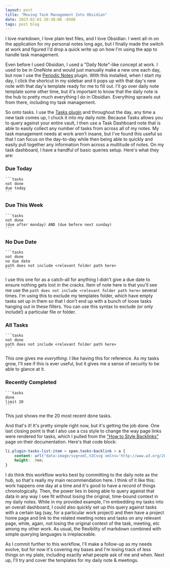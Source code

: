 ```yaml
---
layout: post
title: "Moving Task Management Into Obsidian"
date: 2023-02-01 20:30:00 -0500
tags: post blog
---
```

I love markdown, I love plain text files, and I love Obsidian. I went all-in on the application for my personal notes long ago, but I finally made the switch at work and figured I'd drop a quick write up on how I'm using the app to handle task management. 

Even before I used Obsidian, I used a "Daily Note"-like concept at work. I used to be in OneNote and would just manually make a new one each day, but now I use the [Periodic Notes](https://github.com/liamcain/obsidian-periodic-notes) plugin. With this installed, when I start my day, I click the shortcut in my sidebar and it pops up with that day's new note with that day's template ready for me to fill out. I'll go over daily note template some other time, but it's important to know that the daily note is the hub to pretty much everything I do in Obsidian. Everything sprawls out from there, including my task management.

So onto tasks. I use the [Tasks plugin](https://github.com/obsidian-tasks-group/obsidian-tasks) and throughout the day, any time a new task comes up, I chuck it into my daily note. Because Tasks allows you to query against your entire vault, I then use a Task Dashboard note that is able to easily collect any number of tasks from across all of my notes. My task management needs at work aren't insane, but I've found this useful so that I can focus on the day-to-day while then being able to quickly and easily pull together any information from across a multitude of notes. On my task dashboard, I have a handful of basic queries setup. Here's what they are:

### Due Today
~~~
```tasks
not done
due today
```
~~~

### Due This Week
~~~
```tasks
not done
(due after monday) AND (due before next sunday)
```
~~~

### No Due Date
~~~
```tasks
not done
no due date
path does not include <relevant folder path here>
```
~~~

I use this one for as a catch-all for anything I didn't give a due date to ensure nothing gets lost in the cracks. Item of note here is that you'll see me use the `path does not include <relevant folder path here>` several times. I'm using this to exclude my templates folder, which have empty tasks set up in them so that I don't end up with a bunch of loose tasks hanging out in these filters. You can use this syntax to exclude (or only include!) a particular file or folder.

### All Tasks
~~~
```tasks
not done
path does not include <relevant folder path here>
```
~~~
This one gives me *everything*. I like having this for reference. As my tasks grow, I'll see if this is ever useful, but it gives me a sense of security to be able to glance at it.

### Recently Completed
~~~
```tasks
done
limit 20
```
~~~
This just shows me the 20 most recent done tasks.

And that's it! It's pretty simple right now, but it's getting the job done. One last closing point is that I also use a css style to change the way page links were rendered for tasks, which I pulled from the ["How to Style Backlinks"](https://obsidian-tasks-group.github.io/obsidian-tasks/how-to/style-backlinks/) page on their documentation. Here's that code block:
```css
li.plugin-tasks-list-item > span.tasks-backlink > a {
    content: url("data:image/svg+xml,%3Csvg xmlns='http://www.w3.org/2000/svg' viewBox='0 0 36 36'%3E%3Cpath fill='%238899A6' d='M15 9l6-6s6-6 12 0 0 12 0 12l-8 8s-6 6-12 0c-1.125-1.125-1.822-2.62-1.822-2.62l3.353-3.348S14.396 18.396 16 20c0 0 3 3 6 0l8-8s3-3 0-6-6 0-6 0l-3.729 3.729s-1.854-1.521-5.646-.354L15 9z'/%3E%3Cpath fill='%238899A6' d='M20.845 27l-6 6s-6 6-12 0 0-12 0-12l8-8s6-6 12 0c1.125 1.125 1.822 2.62 1.822 2.62l-3.354 3.349s.135-1.365-1.469-2.969c0 0-3-3-6 0l-8 8s-3 3 0 6 6 0 6 0l3.729-3.729s1.854 1.521 5.646.354l-.374.375z'/%3E%3C/svg%3E");
    height: .9em;
}
```

I do think this workflow works best by committing to the daily note as the hub, so that's really my main recommendation here. I think of it like this: work happens one day at a time and it's good to have a record of things chronologically. Then, the power lies in being able to query against that data in any way I see fit without losing the original, time-bound context in my daily notes. While in my provided example, I'm embedding my tasks into an overall dashboard, I could also quickly set up this query against tasks with a certain tag (say, for a particular work project) and then have a project home page and link to the related meeting notes and tasks on any relevant page, while, again, not losing the original context of the task, meeting, etc among my other work. As usual, the flexibility of markdown combined with simple querying languages is irreplaceable.

As I commit further to this workflow, I'll make a follow-up as my needs evolve, but for now it's covering my bases and I'm losing track of less things on my plate, including exactly what people ask of me and when. Next up, I'll try and cover the templates for my daily note & meetings.
